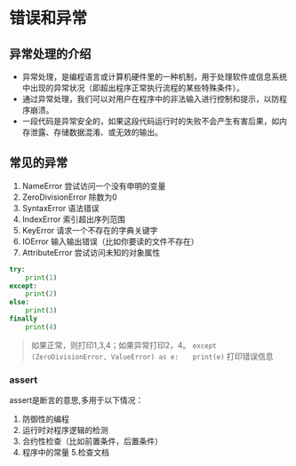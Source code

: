 # 错误和异常
## 异常处理的介绍
* 异常处理，是编程语言或计算机硬件里的一种机制，用于处理软件或信息系统中出现的异常状况（即超出程序正常执行流程的某些特殊条件）。
* 通过异常处理，我们可以对用户在程序中的非法输入进行控制和提示，以防程序崩溃。
* 一段代码是异常安全的，如果这段代码运行时的失败不会产生有害后果，如内存泄露、存储数据混淆、或无效的输出。
## 常见的异常
1. NameError	尝试访问一个没有申明的变量
2. ZeroDivisionError	除数为0
3. SyntaxError	语法错误
4. IndexError	索引超出序列范围
5. KeyError	请求一个不存在的字典关键字
6. IOError	输入输出错误（比如你要读的文件不存在）
7. AttributeError	尝试访问未知的对象属性
```python
try:
    print(1)
except:
    print(2)
else:
    print(3)
finally
    print(4)
```
>如果正常，则打印1,3,4；如果异常打印2，4。
`except (ZeroDivisionError, ValueError) as e:`
`   print(e)`
>打印错误信息
### assert
assert是断言的意思,多用于以下情况：
1. 防御性的编程
2. 运行时对程序逻辑的检测
3. 合约性检查（比如前置条件，后置条件）
4. 程序中的常量
5.检查文档
